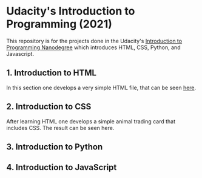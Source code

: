 # Udacity's Introduction to Programming (2021)

This repository is for the projects done in the Udacity's [Introduction to Programming Nanodegree](https://www.udacity.com/course/intro-to-programming-nanodegree--nd000) which introduces HTML, CSS, Python, and Javascript.


## 1. Introduction to HTML
In this section one develops a very simple HTML file, that can be seen [here](https://github.com/pfrazao/Udacity-Introduction-to-Programming/blob/main/01%20HTML/my_notes.html).    


## 2. Introduction to CSS
After learning HTML one develops a simple animal trading card that includes CSS. The result can be seen here.


## 3. Introduction to Python


## 4. Introduction to JavaScript
